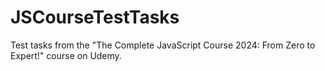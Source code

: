 # JSCourseTestTasks
Test tasks from the "The Complete JavaScript Course 2024: From Zero to Expert!" course on Udemy.
